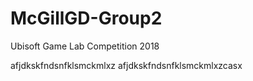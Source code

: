 # McGillGD-Group2
Ubisoft Game Lab Competition 2018

afjdkskfndsnfklsmckmlxz
afjdkskfndsnfklsmckmlxzcasx
